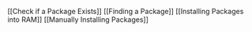 [[Check if a Package Exists]]
[[Finding a Package]]
[[Installing Packages into RAM]]
[[Manually Installing Packages]]